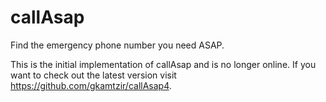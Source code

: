# callAsap

Find the emergency phone number you need ASAP.

This is the initial implementation of callAsap and is no longer online. If you want to check out the latest version visit https://github.com/gkamtzir/callAsap4.
